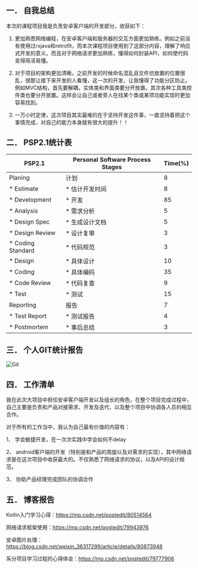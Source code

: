 ## 一．	自我总结

本次的课程项目我是负责安卓客户端的开发部分，收获如下：

1.	更加熟悉网络编程，在安卓客户端和服务器的交互方面更加熟练。例如之前没有使用过rxjava和retrofit，而本次课程项目使用到了这部分内容，理解了响应式开发的意义。而且对于网络请求更加熟练，懂得如何封装API，如何使代码变得简洁易懂。

2.	对于项目的架构更加清晰。之前开发的时候命名混乱且文件仿放置的位置很乱，很那让接下来开发的人看懂，这一次的开发，让我懂得了功能分区防止。例如MVC结构，首先要解耦，实体类和界面类要分开放置。其次各种工具类控件类也要分开放置。这样会让自己或者旁人在找某个类或某项功能实现时更加容易找到。

3.	一万小时定律，这次项目其实最难的在于坚持开发这件事，一直坚持着把这个事情完成，对自己的能力本身就有很大的提升！！

## 二．	PSP2.1统计表

| PSP2.1 | Personal Software Process Stages |	Time(%) |
|--|--|--|
|Planing|计划|	8|
|* Estimate|* 估计开发时间|	8|
| * Development|    * 开发|   85|
|* Analysis|	* 需求分析|	5|
|* Design Spec|	* 生成设计文档|	5|
|* Design Review|	* 设计复审|	3|
|* Coding Standard|	* 代码规范|	3|
|* Design	|* 具体设计|	10|
|* Coding	|* 具体编码|	35|
|* Code Review|	* 代码复查|	9|
|* Test	|* 测试|	15|
|Reporting|	报告|	7|
|* Test Report	|* 测试报告|	4|
|* Postmortem	|* 事后总结	|3|

## 三．	个人GIT统计报告
 ![Git][1]

## 四．	工作清单

我在此次大项目中担任安卓客户端开发以及组长的角色，在整个项目完成过程中，自己主要是负责和产品对接需求、开发及迭代、以及整个项目中协调各人员的相互合作。

对于所有的工作当中，我认为自己最有价值的内容有：

1、	学会敏捷开发，在一次次实践中学会如何不delay

2、	android客户端的开发（特别是和产品的周旋以及对需求的实现），其中网络请求是在这次项目中收获最大的。不仅熟悉了网络请求的协议，以及API的设计规范。

3、	协助产品经理完成团队的协调合作

## 五．	博客报告

Kotlin入门学习心得：https://mp.csdn.net/postedit/80514564

网络请求框架使用：https://mp.csdn.net/postedit/79943976

安卓图片处理：https://blog.csdn.net/weixin_36317299/article/details/80873948

系分项目学习过程的心得体会：https://mp.csdn.net/postedit/79777906


 [1]: https://github.com/team-work-GuangZhou/Guangzhou/blob/master/assets/img/1530353223(1).png
